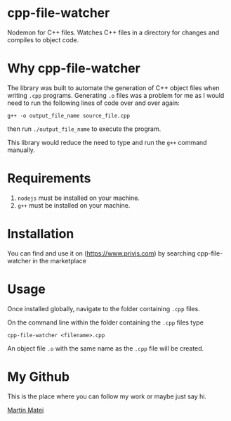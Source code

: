 # cpp-file-watcher
Nodemon for C++ files. Watches C++ files in a directory for changes and compiles to object code. 

# Why cpp-file-watcher
The library was built to automate the generation of C++ object files when writing `.cpp` programs. Generating `.o` files was a problem for me as I would need to run the following lines of code over and over again:

`g++ -o output_file_name source_file.cpp`

then run `./output_file_name` to execute the program.

This library would reduce the need to type and run the `g++` command manually.

# Requirements

1. `nodejs` must be installed on your machine.
2. `g++` must be installed on your machine.

# Installation

You can find and use it on (https://www.privjs.com) by searching cpp-file-watcher in the marketplace

# Usage
 
 Once installed globally, navigate to the folder containing `.cpp` files. 

 On the command line within the folder containing the `.cpp` files type

 `cpp-file-watcher <filename>.cpp`

 An object file `.o` with the same name as the `.cpp` file will be created. 

# My Github

This is the place where you can follow my work or maybe just say hi.

[Martin Matei](https://github.com/MateiMartin)

